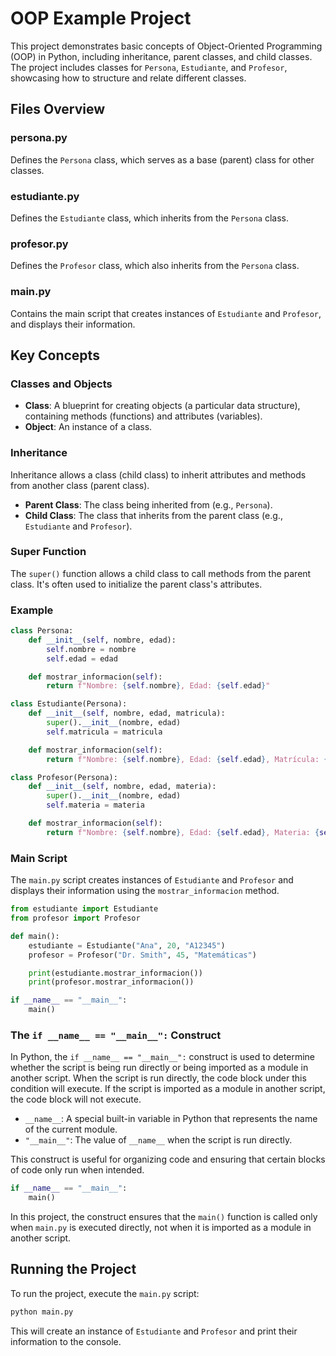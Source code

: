 
# OOP Example Project

This project demonstrates basic concepts of Object-Oriented Programming (OOP) in Python, including inheritance, parent classes, and child classes. The project includes classes for `Persona`, `Estudiante`, and `Profesor`, showcasing how to structure and relate different classes.

## Files Overview

### persona.py
Defines the `Persona` class, which serves as a base (parent) class for other classes.

### estudiante.py
Defines the `Estudiante` class, which inherits from the `Persona` class.

### profesor.py
Defines the `Profesor` class, which also inherits from the `Persona` class.

### main.py
Contains the main script that creates instances of `Estudiante` and `Profesor`, and displays their information.

## Key Concepts

### Classes and Objects
- **Class**: A blueprint for creating objects (a particular data structure), containing methods (functions) and attributes (variables).
- **Object**: An instance of a class.

### Inheritance
Inheritance allows a class (child class) to inherit attributes and methods from another class (parent class).

- **Parent Class**: The class being inherited from (e.g., `Persona`).
- **Child Class**: The class that inherits from the parent class (e.g., `Estudiante` and `Profesor`).

### Super Function
The `super()` function allows a child class to call methods from the parent class. It's often used to initialize the parent class's attributes.

### Example

```python
class Persona:
    def __init__(self, nombre, edad):
        self.nombre = nombre
        self.edad = edad

    def mostrar_informacion(self):
        return f"Nombre: {self.nombre}, Edad: {self.edad}"

class Estudiante(Persona):
    def __init__(self, nombre, edad, matricula):
        super().__init__(nombre, edad)
        self.matricula = matricula

    def mostrar_informacion(self):
        return f"Nombre: {self.nombre}, Edad: {self.edad}, Matrícula: {self.matricula}"

class Profesor(Persona):
    def __init__(self, nombre, edad, materia):
        super().__init__(nombre, edad)
        self.materia = materia

    def mostrar_informacion(self):
        return f"Nombre: {self.nombre}, Edad: {self.edad}, Materia: {self.materia}"
```

### Main Script

The `main.py` script creates instances of `Estudiante` and `Profesor` and displays their information using the `mostrar_informacion` method.

```python
from estudiante import Estudiante
from profesor import Profesor

def main():
    estudiante = Estudiante("Ana", 20, "A12345")
    profesor = Profesor("Dr. Smith", 45, "Matemáticas")

    print(estudiante.mostrar_informacion())
    print(profesor.mostrar_informacion())

if __name__ == "__main__":
    main()
```

### The `if __name__ == "__main__":` Construct

In Python, the `if __name__ == "__main__":` construct is used to determine whether the script is being run directly or being imported as a module in another script. When the script is run directly, the code block under this condition will execute. If the script is imported as a module in another script, the code block will not execute.

- `__name__`: A special built-in variable in Python that represents the name of the current module.
- `"__main__"`: The value of `__name__` when the script is run directly.

This construct is useful for organizing code and ensuring that certain blocks of code only run when intended.

```python
if __name__ == "__main__":
    main()
```

In this project, the construct ensures that the `main()` function is called only when `main.py` is executed directly, not when it is imported as a module in another script.

## Running the Project

To run the project, execute the `main.py` script:

```bash
python main.py
```

This will create an instance of `Estudiante` and `Profesor` and print their information to the console.
